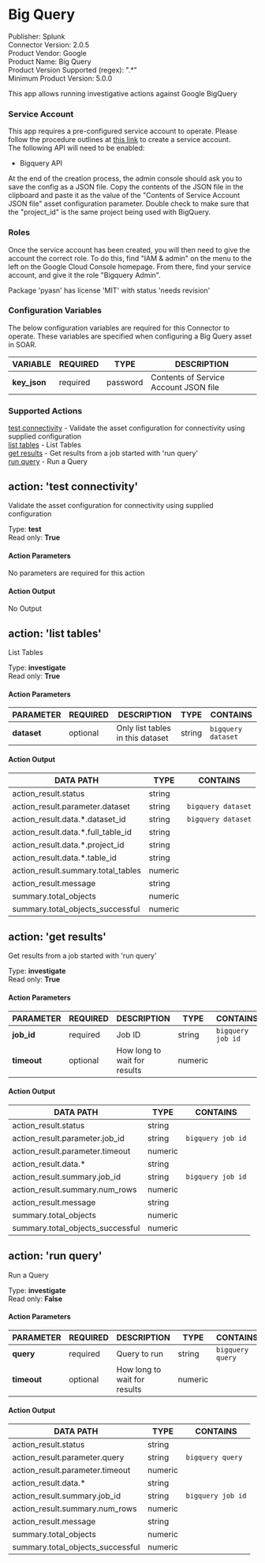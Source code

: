 [comment]: # "Auto-generated SOAR connector documentation"
# Big Query

Publisher: Splunk  
Connector Version: 2\.0\.5  
Product Vendor: Google  
Product Name: Big Query  
Product Version Supported (regex): "\.\*"  
Minimum Product Version: 5\.0\.0  

This app allows running investigative actions against Google BigQuery

[comment]: # "    File: README.md"
[comment]: # "    Copyright (c) 2018-2022 Splunk Inc."
[comment]: # ""
[comment]: # "Licensed under the Apache License, Version 2.0 (the 'License');"
[comment]: # "you may not use this file except in compliance with the License."
[comment]: # "You may obtain a copy of the License at"
[comment]: # ""
[comment]: # "    http://www.apache.org/licenses/LICENSE-2.0"
[comment]: # ""
[comment]: # "Unless required by applicable law or agreed to in writing, software distributed under"
[comment]: # "the License is distributed on an 'AS IS' BASIS, WITHOUT WARRANTIES OR CONDITIONS OF ANY KIND,"
[comment]: # "either express or implied. See the License for the specific language governing permissions"
[comment]: # "and limitations under the License."
[comment]: # ""
### Service Account

This app requires a pre-configured service account to operate. Please follow the procedure outlines
at [this link](https://support.google.com/a/answer/7378726?hl=en) to create a service account.  
The following API will need to be enabled:

-   Bigquery API

At the end of the creation process, the admin console should ask you to save the config as a JSON
file. Copy the contents of the JSON file in the clipboard and paste it as the value of the "Contents
of Service Account JSON file" asset configuration parameter. Double check to make sure that the
"project_id" is the same project being used with BigQuery.

### Roles

Once the service account has been created, you will then need to give the account the correct role.
To do this, find "IAM & admin" on the menu to the left on the Google Cloud Console homepage. From
there, find your service account, and give it the role "Bigquery Admin".

Package 'pyasn' has license 'MIT' with status 'needs revision'


### Configuration Variables
The below configuration variables are required for this Connector to operate.  These variables are specified when configuring a Big Query asset in SOAR.

VARIABLE | REQUIRED | TYPE | DESCRIPTION
-------- | -------- | ---- | -----------
**key\_json** |  required  | password | Contents of Service Account JSON file

### Supported Actions  
[test connectivity](#action-test-connectivity) - Validate the asset configuration for connectivity using supplied configuration  
[list tables](#action-list-tables) - List Tables  
[get results](#action-get-results) - Get results from a job started with 'run query'  
[run query](#action-run-query) - Run a Query  

## action: 'test connectivity'
Validate the asset configuration for connectivity using supplied configuration

Type: **test**  
Read only: **True**

#### Action Parameters
No parameters are required for this action

#### Action Output
No Output  

## action: 'list tables'
List Tables

Type: **investigate**  
Read only: **True**

#### Action Parameters
PARAMETER | REQUIRED | DESCRIPTION | TYPE | CONTAINS
--------- | -------- | ----------- | ---- | --------
**dataset** |  optional  | Only list tables in this dataset | string |  `bigquery dataset` 

#### Action Output
DATA PATH | TYPE | CONTAINS
--------- | ---- | --------
action\_result\.status | string | 
action\_result\.parameter\.dataset | string |  `bigquery dataset` 
action\_result\.data\.\*\.dataset\_id | string |  `bigquery dataset` 
action\_result\.data\.\*\.full\_table\_id | string | 
action\_result\.data\.\*\.project\_id | string | 
action\_result\.data\.\*\.table\_id | string | 
action\_result\.summary\.total\_tables | numeric | 
action\_result\.message | string | 
summary\.total\_objects | numeric | 
summary\.total\_objects\_successful | numeric |   

## action: 'get results'
Get results from a job started with 'run query'

Type: **investigate**  
Read only: **True**

#### Action Parameters
PARAMETER | REQUIRED | DESCRIPTION | TYPE | CONTAINS
--------- | -------- | ----------- | ---- | --------
**job\_id** |  required  | Job ID | string |  `bigquery job id` 
**timeout** |  optional  | How long to wait for results | numeric | 

#### Action Output
DATA PATH | TYPE | CONTAINS
--------- | ---- | --------
action\_result\.status | string | 
action\_result\.parameter\.job\_id | string |  `bigquery job id` 
action\_result\.parameter\.timeout | numeric | 
action\_result\.data\.\* | string | 
action\_result\.summary\.job\_id | string |  `bigquery job id` 
action\_result\.summary\.num\_rows | numeric | 
action\_result\.message | string | 
summary\.total\_objects | numeric | 
summary\.total\_objects\_successful | numeric |   

## action: 'run query'
Run a Query

Type: **investigate**  
Read only: **False**

#### Action Parameters
PARAMETER | REQUIRED | DESCRIPTION | TYPE | CONTAINS
--------- | -------- | ----------- | ---- | --------
**query** |  required  | Query to run | string |  `bigquery query` 
**timeout** |  optional  | How long to wait for results | numeric | 

#### Action Output
DATA PATH | TYPE | CONTAINS
--------- | ---- | --------
action\_result\.status | string | 
action\_result\.parameter\.query | string |  `bigquery query` 
action\_result\.parameter\.timeout | numeric | 
action\_result\.data\.\* | string | 
action\_result\.summary\.job\_id | string |  `bigquery job id` 
action\_result\.summary\.num\_rows | numeric | 
action\_result\.message | string | 
summary\.total\_objects | numeric | 
summary\.total\_objects\_successful | numeric | 